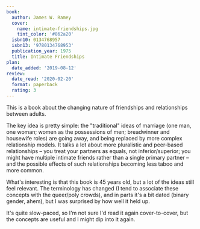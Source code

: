 ```yaml
---
book:
  author: James W. Ramey
  cover:
    name: intimate-friendships.jpg
    tint_color: '#862a20'
  isbn10: 0134768957
  isbn13: '9780134768953'
  publication_year: 1975
  title: Intimate Friendships
plan:
  date_added: '2019-08-12'
review:
  date_read: '2020-02-20'
  format: paperback
  rating: 3
---
```


This is a book about the changing nature of friendships and relationships between adults.

The key idea is pretty simple: the "traditional" ideas of marriage (one man, one woman; women as the possessions of men; breadwinner and housewife roles) are going away, and being replaced by more complex relationship models.
It talks a lot about more pluralistic and peer-based relationships – you treat your partners as equals, not inferior/superior; you might have multiple intimate friends rather than a single primary partner – and the possible effects of such relationships becoming less taboo and more common.

What's interesting is that this book is 45 years old, but a lot of the ideas still feel relevant.
The terminology has changed (I tend to associate these concepts with the queer/poly crowds), and in parts it's a bit dated (binary gender, ahem), but I was surprised by how well it held up.

It's quite slow-paced, so I'm not sure I'd read it again cover-to-cover, but the concepts are useful and I might dip into it again.